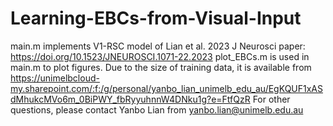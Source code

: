 # Learning-EBCs-from-Visual-Input
main.m implements V1-RSC model of Lian et al. 2023 J Neurosci paper: https://doi.org/10.1523/JNEUROSCI.1071-22.2023
plot_EBCs.m is used in main.m to plot figures.
Due to the size of training data, it is available from https://unimelbcloud-my.sharepoint.com/:f:/g/personal/yanbo_lian_unimelb_edu_au/EgKQUF1xASdMhukcMVo6m_0BiPWY_fbRyyuhnnW4DNku1g?e=FtfQzR
For other questions, please contact Yanbo Lian from yanbo.lian@unimelb.edu.au
